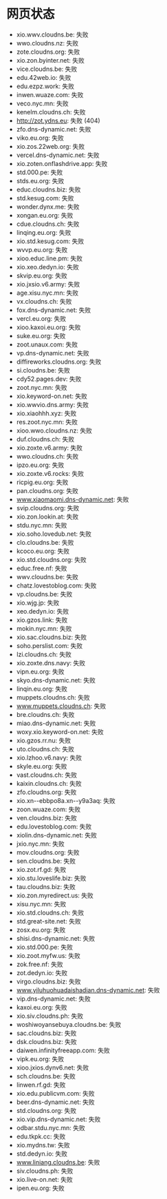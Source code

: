 # 网页状态
- xio.wwv.cloudns.be: 失败
- wwo.cloudns.nz: 失败
- zote.cloudns.org: 失败
- xio.zon.byinter.net: 失败
- vice.cloudns.be: 失败
- edu.42web.io: 失败
- edu.ezpz.work: 失败
- inwen.wuaze.com: 失败
- veco.nyc.mn: 失败
- kenelm.cloudns.ch: 失败
- http://zot.ydns.eu: 失败 (404)
- zfo.dns-dynamic.net: 失败
- viko.eu.org: 失败
- xio.zos.22web.org: 失败
- vercel.dns-dynamic.net: 失败
- xio.zoten.onflashdrive.app: 失败
- std.000.pe: 失败
- stds.eu.org: 失败
- educ.cloudns.biz: 失败
- std.kesug.com: 失败
- wonder.dynx.me: 失败
- xongan.eu.org: 失败
- cdue.cloudns.ch: 失败
- linqing.eu.org: 失败
- xio.std.kesug.com: 失败
- wvvp.eu.org: 失败
- xioo.educ.line.pm: 失败
- xio.xeo.dedyn.io: 失败
- skvip.eu.org: 失败
- xio.jxsio.v6.army: 失败
- age.xisu.nyc.mn: 失败
- vx.cloudns.ch: 失败
- fox.dns-dynamic.net: 失败
- vercl.eu.org: 失败
- xioo.kaxoi.eu.org: 失败
- suke.eu.org: 失败
- zoot.unaux.com: 失败
- vp.dns-dynamic.net: 失败
- diffireworks.cloudns.org: 失败
- si.cloudns.be: 失败
- cdy52.pages.dev: 失败
- zoot.nyc.mn: 失败
- xio.keyword-on.net: 失败
- xio.wwvio.dns.army: 失败
- xio.xiaohhh.xyz: 失败
- res.zoot.nyc.mn: 失败
- xioo.wwo.cloudns.nz: 失败
- duf.cloudns.ch: 失败
- xio.zoxte.v6.army: 失败
- wwo.cloudns.ch: 失败
- ipzo.eu.org: 失败
- xio.zoxte.v6.rocks: 失败
- ricpig.eu.org: 失败
- pan.cloudns.org: 失败
- www.xiaomaomi.dns-dynamic.net: 失败
- svip.cloudns.org: 失败
- xio.zon.lookin.at: 失败
- stdu.nyc.mn: 失败
- xio.soho.lovedub.net: 失败
- clo.cloudns.be: 失败
- kcoco.eu.org: 失败
- xio.std.cloudns.org: 失败
- educ.free.nf: 失败
- wwv.cloudns.be: 失败
- chatz.lovestoblog.com: 失败
- vp.cloudns.be: 失败
- xio.wjg.jp: 失败
- xeo.dedyn.io: 失败
- xio.gzos.link: 失败
- mokin.nyc.mn: 失败
- xio.sac.cloudns.biz: 失败
- soho.perslist.com: 失败
- lzi.cloudns.ch: 失败
- xio.zoxte.dns.navy: 失败
- vipn.eu.org: 失败
- skyo.dns-dynamic.net: 失败
- linqin.eu.org: 失败
- muppets.cloudns.ch: 失败
- www.muppets.cloudns.ch: 失败
- bre.cloudns.ch: 失败
- miao.dns-dynamic.net: 失败
- woxy.xio.keyword-on.net: 失败
- xio.gzos.rr.nu: 失败
- uto.cloudns.ch: 失败
- xio.lzhoo.v6.navy: 失败
- skyle.eu.org: 失败
- vast.cloudns.ch: 失败
- kaixin.cloudns.ch: 失败
- zfo.cloudns.org: 失败
- xio.xn--ebbpo8a.xn--y9a3aq: 失败
- zoon.wuaze.com: 失败
- ven.cloudns.biz: 失败
- edu.lovestoblog.com: 失败
- xiolin.dns-dynamic.net: 失败
- jxio.nyc.mn: 失败
- mov.cloudns.org: 失败
- sen.cloudns.be: 失败
- xio.zot.rf.gd: 失败
- xio.stu.loveslife.biz: 失败
- tau.cloudns.biz: 失败
- xio.zon.myredirect.us: 失败
- xisu.nyc.mn: 失败
- xio.std.cloudns.ch: 失败
- std.great-site.net: 失败
- zosx.eu.org: 失败
- shisi.dns-dynamic.net: 失败
- xio.std.000.pe: 失败
- xio.zoot.myfw.us: 失败
- zok.free.nf: 失败
- zot.dedyn.io: 失败
- virgo.cloudns.biz: 失败
- www.yiluhuohuadaishadian.dns-dynamic.net: 失败
- vip.dns-dynamic.net: 失败
- kaxoi.eu.org: 失败
- xio.siv.cloudns.ph: 失败
- woshiwoyansebuya.cloudns.be: 失败
- sac.cloudns.biz: 失败
- dsk.cloudns.biz: 失败
- daiwen.infinityfreeapp.com: 失败
- vipk.eu.org: 失败
- xioo.jxios.dynv6.net: 失败
- sch.cloudns.be: 失败
- linwen.rf.gd: 失败
- xio.edu.publicvm.com: 失败
- beer.dns-dynamic.net: 失败
- std.cloudns.org: 失败
- xio.vip.dns-dynamic.net: 失败
- odbar.stdu.nyc.mn: 失败
- edu.tkpk.cc: 失败
- xio.mydns.tw: 失败
- std.dedyn.io: 失败
- www.liniang.cloudns.be: 失败
- siv.cloudns.ph: 失败
- xio.live-on.net: 失败
- ipen.eu.org: 失败
